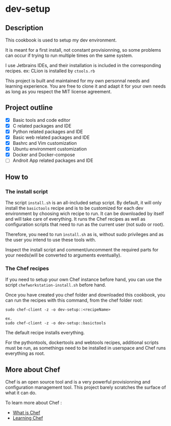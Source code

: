 # dev-setup

## Description

This cookbook is used to setup my dev environment.

It is meant for a first install, not constant provisionning, so some problems
can occur if trying to run multiple times on the same system.

I use Jetbrains IDEs, and their installation is included in the corresponding 
recipes. ex: CLion is installed by `ctools.rb`

This project is built and maintained for my own personnal needs and learning 
experience. You are free to clone it and adapt it for your own needs as long 
as you respect the MIT license agreement.

## Project outline

- [x] Basic tools and code editor
- [x] C related packages and IDE
- [x] Python related packages and IDE
- [x] Basic web related packages and IDE
- [x] Bashrc and Vim customization
- [x] Ubuntu environment customization
- [x] Docker and Docker-compose
- [ ] Androit App related packages and IDE

## How to

### The install script

The script `install.sh` is an all-included setup script. By default, it will 
only install the `basictools` recipe and is to be customized for each dev 
environment by choosing wich recipe to run. It can be downloaded by itself 
and will take care of everything. It runs the Chef recipes as well as 
configuration scripts that need to run as the current user (not sudo or root).

Therefore, you need to run `ìnstall.sh` as is, without sudo privileges and as 
the user you intend to use these tools with.

Inspect the install script and comment/uncomment the required parts for your 
needs(will be converted to arguments eventually).

### The Chef recipes

If you need to setup your own Chef instance before hand, you can use the 
script `chefworkstation-install.sh` before hand.

Once you have created you chef folder and downloaded this cookbook,
you can run the recipes with this command, from the chef folder root:

    sudo chef-client -z -o dev-setup::<recipeName>

    ex.
    sudo chef-client -z -o dev-setup::basictools

The default recipe installs everything.

For the pythontools, dockertools and webtools recipes, additional 
scripts must be run, as somethings need to be installed in userspace and 
Chef runs everything as root. 

## More about Chef

Chef is an open source tool and is a very powerful provisionning and 
configuration management tool. This project barely scratches the surface 
of what it can do.

To learn more about Chef :

- [What is Chef](https://www.chef.sh)
- [Learning Chef](https://learn.chef.io/#/)

